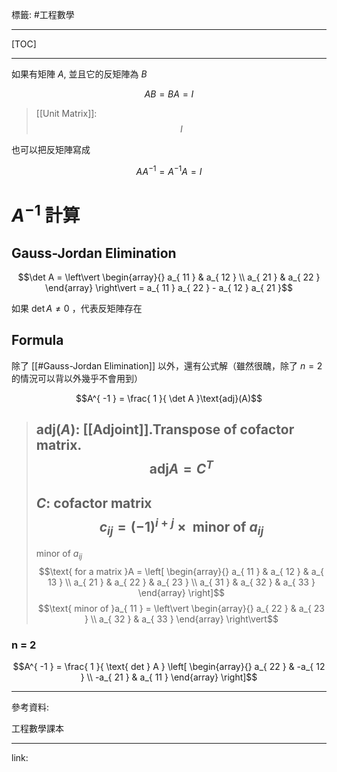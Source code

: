 標籤: #工程數學 

---

[TOC]

---

如果有矩陣 $A$, 並且它的反矩陣為 $B$

$$AB = BA = I$$

> [[Unit Matrix]]:
> $$I$$

也可以把反矩陣寫成

$$AA^{ -1 } = A^{ -1 }A = I$$

# $A^{ -1 }$ 計算

## Gauss-Jordan Elimination

$$\det A = 
\left\vert
\begin{array}{}
a_{ 11 } & a_{ 12 } \\
a_{ 21 } & a_{ 22 }
\end{array}
\right\vert = 
a_{ 11 } a_{ 22 } - a_{ 12 } a_{ 21 }$$

如果 $\det A \neq 0$ ，代表反矩陣存在

## Formula

除了 [[#Gauss-Jordan Elimination]] 以外，還有公式解（雖然很醜，除了 $n = 2$ 的情況可以背以外幾乎不會用到）

$$A^{ -1 } = \frac{ 1 }{ \det A }\text{adj}(A)$$

> $\text{adj}(A)$: [[Adjoint]].Transpose of cofactor matrix.
> $$\text{adj}A = C^T$$
> ---
> $C$: cofactor matrix
> $$c_{ ij } = (-1)^{ i + j } \times \text{ minor of }a_{ ij }$$
> ---
> minor of $a_{ ij }$
> $$\text{ for a matrix }A = \left[ \begin{array}{} a_{ 11 } & a_{ 12 } & a_{ 13 } \\ a_{ 21 } & a_{ 22 } & a_{ 23 } \\ a_{ 31 } & a_{ 32 } & a_{ 33 } \end{array} \right]$$
> $$\text{ minor of }a_{ 11 } = \left\vert \begin{array}{} a_{ 22 } & a_{ 23 } \\ a_{ 32 } & a_{ 33 } \end{array} \right\vert$$

### n = 2

$$A^{ -1 } = \frac{ 1 }{ \text{ det } A } 
\left[
\begin{array}{}
a_{ 22 }  & -a_{ 12 } \\
-a_{ 21 } & a_{ 11 }
\end{array}
\right]$$

---

參考資料:

工程數學課本

---

link:

